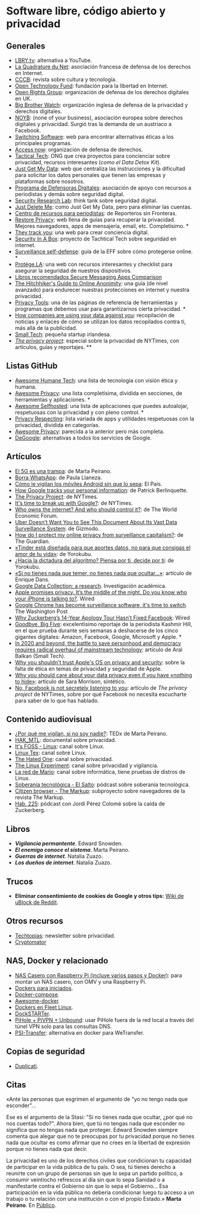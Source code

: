 # Software libre, código abierto y privacidad

## Generales

- [LBRY.tv](https://lbry.com/): alternativa a YouTube.
- [La Quadrature du Net](https://www.laquadrature.net/es/): asociación francesa de defensa de los derechos en Internet.
- [CCCB](http://lab.cccb.org/es/que-es/): revista sobre cultura y tecnología.
- [Open Technology Fund](https://www.opentech.fund/): fundación para la libertad en Internet.
- [Open Rights Group](https://www.openrightsgroup.org/): organización de defensa de los derechos digitales en UK.
- [Big Brother Watch](https://bigbrotherwatch.org.uk/): organización inglesa de defensa de la privacidad y derechos digitales.
- [NOYB](https://noyb.eu/): (none of your business), asociación europea sobre derechos digitales y privacidad. Surgió tras la demanda de un austriaco a Facebook.
- [Switching Software](https://swiso.org/): web para encontrar alternativas éticas a los principales programas.
- [Access now](https://www.accessnow.org/): organización de defensa de derechos.
- [Tactical Tech](https://tacticaltech.org): ONG que crea proyectos para concienciar sobre privacidad, recursos interesantes (*como el Data Detox Kit*).
- [Just Get My Data](https://justgetmydata.com/es): web que centraliza las instrucciones y la dificultad para solicitar los datos personales que tienen las empresas y plataformas sobre nosotros.
- [Programa de Defensoras Digitales](https://www.digitaldefenders.org/es/bienvenida/): asociación de apoyo con recursos a periodistas y demás sobre seguridad digital.
- [Security Research Lab](https://srlabs.de/): think tank sobre seguridad digital.
- [Just Delete Me](https://justdeleteme.xyz/es): como Just Get My Data, pero para eliminar las cuentas.
- [Centro de recursos para periodistas](https://helpdesk.rsf.org/): de Reporteros sin Fronteras.
- [Restore Privacy](https://restoreprivacy.com): web llena de guías para recuperar la privacidad. Mejores navegadores, apps de mensajería, email, etc. Completísimo. *
- [They track you](https://theytrackyou.com/): una web para crear conciencia digital.
- [Security In A Box](https://securityinabox.org/en/): proyecto de Tachtical Tech sobre seguridad en internet.
- [Surveillance self-defense](https://ssd.eff.org/): guía de la EFF sobre cómo protegerse online. *
- [Protége.LA](https://protege.la/): una web con recursos interesantes y checklist para asegurar la seguridad de nuestros dispositivos.
- [Libros recomendados Secure Messaging Apps Comparison](https://www.securemessagingapps.com/books/)
- [The Hitchhiker's Guide to Online Anonimity](https://anonymousplanet.github.io/thgtoa/guide.html): una guía (de nivel avanzado) para endurecer nuestras protecciones en internet y nuestra privacidad.
- [Privacy Tools](https://privacytools.io/): una de las páginas de referencia de herramientas y programas que debemos usar para garantizarnos cierta privacidad. *
- [How companies are using your data against you](https://www.cupwire.com/data-abuse/): recopilación de noticias y enlaces de cómo se utilizan los datos recopilados contra ti, más allá de la publicidad.
- [Small Tech](https://small-tech.org/): pequeña startup irlandesa.
- [*The privacy project*](https://www.nytimes.com/interactive/2019/opinion/internet-privacy-project.html): especial sobre la privacidad de NYTimes, con artículos, guías y reportajes. **

## Listas GitHub
- [Awesome Humane Tech](https://github.com/humanetech-community/awesome-humane-tech): una lista de tecnología con visión ética y humana.
- [Awesome Privacy](https://github.com/pluja/awesome-privacy): una lista completísima, dividida en secciones, de herramientas y aplicaciones. *
- [Awesome Selfhosted](https://github.com/awesome-selfhosted/awesome-selfhosted): una lista de aplicaciones que puedes autoalojar, respetuosas con la privacidad y con pleno control. *
- [Privacy Respecting](https://github.com/nikitavoloboev/privacy-respecting): lista variada de apps y utilidades respetuosas con la privacidad, dividida en categorías.
- [Awesome Privacy](https://github.com/KevinColemanInc/awesome-privacy): parecida a la anterior pero más completa.
- [DeGoogle](https://github.com/tycrek/degoogle): alternativas a todos los servicios de Google.

## Artículos

- [El 5G es una trampa](https://www.elconfidencial.com/tecnologia/2019-06-12/marta-peirano-5g-facebook-google-huawei-enemigo-conoce_2066566/): de Marta Peirano.
- [Borra WhatsApp](https://www.elconfidencial.com/tecnologia/2019-02-21/whatsapp-facebook-google-privacidad-lopd-956_1837634/): de Paula Llaneza.
- [Cómo le vigilan los móviles Android sin que lo sepa](https://elpais.com/tecnologia/2019/03/17/actualidad/1552777491_649804.html): El País.
- [How Google tracks your personal information](https://medium.com/s/story/the-complete-unauthorized-checklist-of-how-google-tracks-you-3c3abc10781d): de Patrick Berlinquette.
- [The Privacy Project](https://www.nytimes.com/interactive/2019/opinion/internet-privacy-project.html): de NYTimes.
- [It's time to break up with Google?](https://www.nytimes.com/2017/04/22/opinion/sunday/is-it-time-to-break-up-google.html): de NYTimes.
- [Who owns the internet? And who should control it?](https://www.weforum.org/agenda/2016/08/who-owns-the-internet-and-who-should-control-it): de The World Economic Forum.
- [Uber Doesn’t Want You to See This Document About Its Vast Data Surveillance System](https://gizmodo.com/uber-doesn-t-want-you-to-see-this-document-about-its-va-1795151637): de Gizmodo.
- [How do I protect my online privacy from surveillance capitalism?](https://www.theguardian.com/world/askjack/2019/dec/05/how-do-i-protect-my-online-privacy-from-surveillance-capitalism): de The Guardian.
- [«Tinder está diseñada para que aportes datos, no para que consigas el amor de tu vida»](https://www.yorokobu.es/love-me-tinder/): de Yorokubu.
- [¿Hacia la dictadura del algoritmo? Piensa por ti, decide por ti](https://www.yorokobu.es/hacia-la-dictadura-del-algoritmo-piensa-por-ti-elige-por-ti-decide-por-ti/): de Yorokubu.
- [«Si no tienes nada que temer, no tienes nada que ocultar...»](https://www.enriquedans.com/2013/06/si-no-tienes-nada-que-ocultar-no-tienes-nada-que-temer.html): artículo de Enrique Dans.
- [Google Data Collection: a research](https://www.ftc.gov/system/files/documents/public_comments/2018/08/ftc-2018-0074-d-0018-155525.pdf). Investigación académica.
- [Apple promises privacy. It’s the middle of the night. Do you know who your iPhone is talking to?](https://www.washingtonpost.com/technology/2019/05/28/its-middle-night-do-you-know-who-your-iphone-is-talking/). Wired
- [Google Chrome has become surveillance software, it's time to switch](https://www.washingtonpost.com/technology/2019/06/21/google-chrome-has-become-surveillance-software-its-time-switch/). The Washington Post
- [Why Zuckerberg’s 14-Year Apology Tour Hasn’t Fixed Facebook](https://www.wired.com/story/why-zuckerberg-15-year-apology-tour-hasnt-fixed-facebook/): Wired
- [Goodbye, Big Five](https://gizmodo.com/c/goodbye-big-five): excelentísimo reportaje de la periodista Kashmir Hill, en el que prueba durante seis semanas a deshacerse de los cinco gigantes digitales: Amazon, Facebook, Google, Microsoft y Apple. *
- [In 2020 and beyond, the battle to save personhood and democracy requires radical overhaul of mainstream technology](https://ar.al/2020/01/01/in-2020-and-beyond-the-battle-to-save-personhood-and-democracy-requires-a-radical-overhaul-of-mainstream-technology/): artículo de Aral Balkan (Small Tech).
- [Why you shouldn't trust Apple's OS on privacy and security](https://gist.github.com/iosecure/357e724811fe04167332ef54e736670d): sobre la falta de ética en temas de privacidad y seguridad de Apple.
- [Why you should care about your data privacy even if you have «nothing to hide»](https://www.vox.com/recode/22250897/facebook-data-privacy-collection-algorithms-extremism): artículo de Sara Morrison, sintético.
- [No, Facebook is not secretely listening to you](https://www.nytimes.com/2019/08/20/opinion/facebook-privacy.html): artículo de *The privacy project* de NYTimes, sobre por qué Facebook no necesita escucharte para saber de lo que has hablado.

## Contenido audiovisual

- [¿Por qué me vigilan, si no soy nadie?](https://www.youtube.com/watch?v=NPE7i8wuupk): TEDx de Marta Peirano.
- [HAK_MTL](https://m.imdb.com/title/tt10353560/): documental sobre privacidad.
- [It's FOSS - Linux](https://m.youtube.com/c/Itsfoss/): canal sobre Linux.
- [Linux Tex](https://m.youtube.com/c/LinuxTex/): canal sobre Linux.
- [The Hated One](https://m.youtube.com/channel/UCjr2bPAyPV7t35MvcgT3W8Q): canal sobre privacidad.
- [The Linux Experiment](https://m.youtube.com/watch?v=Rwg9a6kjrZs): canal sobre privacidad y vigilancia.
- [La red de Mario](https://www.youtube.com/c/LareddeMario/about): canal sobre informática, tiene pruebas de distros de Linux.
- [Soberanía tecnológica - El Salto](https://www.elsaltodiario.com/consultorio-de-soberania-tecnologica/podcast-or-consultorio-de-soberania-tecnologica-4-correo-electronico): pódcast sobre soberanía tecnológica.
- [Citizen browser - The Markup](https://themarkup.org/citizenbrowser): subproyecto sobre navegadores de la revista The Markup.
- [Hab. 225](https://open.spotify.com/episode/1mmmnYuOtwzl5M2pEl9One?si=jVaTNvWIQLG7ts8AurcOgA): pódcast con Jordi Pérez Colomé sobre la caída de Zuckerberg.

## Libros

- ***Vigilancia permantente***. Edward Snowden.
- ***El enemigo conoce el sistema***. Marta Peirano.
- ***Guerras de internet***. Natalia Zuazo.
- ***Los dueños de internet***. Natalia Zuazo.

## Trucos

- **Eliminar consentimiento de cookies de Google y otros tips:** [Wiki de uBlock de Reddit](https://www.reddit.com/r/uBlockOrigin/wiki/solutions).

## Otros recursos

- [Techtopias](https://techtopias.com/): newsletter sobre privacidad.
- [Cryptomator](https://cryptomator.org/downloads/)

## NAS, Docker y relacionado

- [NAS Casero con Raspberry Pi (incluye varios pasos y Docker)](https://diario.mosqueteroweb.eu/2020/11/nas-casero-con-una-raspberry-pi-o-un.html): para montar un NAS casero, con OMV y una Raspberry Pi.
- [Dockers para iniciados](https://www.reddit.com/r/selfhosted/comments/mdshuv/lets_make_some_newbies_life_better_and_post_a_few/).
- [Docker-compose](https://github.com/bearlikelion/docker-compose).
- [Awesome-docker](https://github.com/docker/awesome-compose).
- [Dockers en Fleet Linux](https://fleet.linuxserver.io/).
- [DockSTARTer](https://dockstarter.com/).
- [PiHole + PiVPN + Unbound](https://blog.crankshafttech.com/2021/03/how-to-setup-pihole-pivpn-unbound.html): usar PiHole fuera de la red local a través del túnel VPN solo para las consultas DNS.
- [PSI-Transfer](https://github.com/psi-4ward/psitransfer): alternativa en docker para WeTransfer.

## Copias de seguridad

- [Duplicati](https://www.duplicati.com/).

## Citas

«Ante las personas que esgrimen el argumento de "yo no tengo nada que esconder"...

Ese es el argumento de la Stasi: "Si no tienes nada que ocultar, ¿por qué no nos cuentas todo?". Ahora bien, que tú no tengas nada que esconder no significa que no tengas nada que proteger. Edward Snowden siempre comenta que alegar que no te preocupas por tu privacidad porque no tienes nada que ocultar es como afirmar que no crees en la libertad de expresión porque no tienes nada que decir.

La privacidad es uno de los derechos civiles que condicionan tu capacidad de participar en la vida pública de tu país. O sea, tú tienes derecho a reunirte con un grupo de personas sin que lo sepa un partido político, a consumir veintiocho refrescos al día sin que lo sepa Sanidad o a manifestarte contra el Gobierno sin que lo sepa el Gobierno… Esa participación en la vida pública no debería condicionar luego tu acceso a un trabajo o tu relación con una institución o con el propio Estado.» **Marta Peirano**. En [Público](https://www.publico.es/entrevistas/marta-peirano-coronavirus-control-social-nuevas-tecnologias-aplicaciones-manifestaciones-derechos.html).

